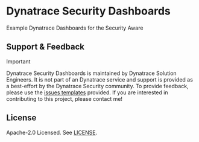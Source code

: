 # Dynatrace Security Dashboards
Example Dynatrace Dashboards for the Security Aware

## Support & Feedback

> [!IMPORTANT]
> Dynatrace Security Dashboards is maintained by Dynatrace Solution Engineers. It is not part of an Dynatrace
> service and support is provided as a best-effort by the Dynatrace Security community. To provide feedback,
> please use the [issues templates](https://github.com/UndefinedJoe/DynatraceSecurityDashboards/issues)
> provided. If you are interested in contributing to this project, please contact me!

## License
Apache-2.0 Licensed. See [LICENSE](https://github.com/UndefinedJoe/DynatraceSecurityDashboards/blob/main/LICENSE).

